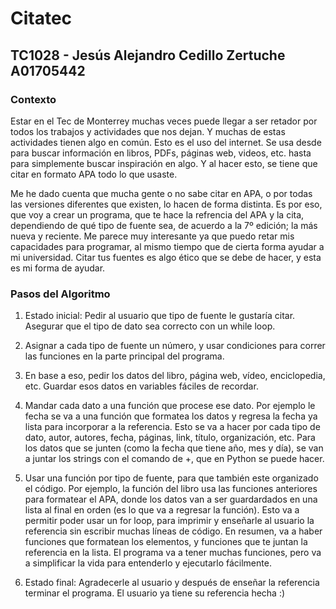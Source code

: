 # Citatec

## TC1028 - Jesús Alejandro Cedillo Zertuche A01705442

### Contexto
Estar en el Tec de Monterrey muchas veces puede llegar a ser retador por todos los trabajos y actividades que nos dejan. Y muchas de estas actividades tienen algo en común. Esto es el uso del internet. Se usa desde para buscar información en libros, PDFs, páginas web, videos, etc. hasta para simplemente buscar inspiración en algo. Y al hacer esto, se tiene que citar en formato APA todo lo que usaste. 

Me he dado cuenta que mucha gente o no sabe citar en APA, o por todas las versiones diferentes que existen, lo hacen de forma distinta. Es por eso, que voy a crear un programa, que te hace la refrencia del APA y la cita, dependiendo de qué tipo de fuente sea, de acuerdo a la 7º edición; la más nueva y reciente. Me parece muy interesante ya que puedo retar mis capacidades para programar, al mismo tiempo que de cierta forma ayudar a mi universidad. Citar tus fuentes es algo ético que se debe de hacer, y esta es mi forma de ayudar.  

### Pasos del Algoritmo
1. Estado inicial: Pedir al usuario que tipo de fuente le gustaría citar. Asegurar que el tipo de dato sea correcto con un while loop. 

2. Asignar a cada tipo de fuente un número, y usar condiciones para correr las funciones en la parte principal del programa. 

3. En base a eso, pedir los datos del libro, página web, vídeo, enciclopedia, etc. Guardar esos datos en variables fáciles de recordar. 

4. Mandar cada dato a una función que procese ese dato. Por ejemplo le fecha se va a una función que formatea los datos y regresa la fecha ya lista para incorporar a la referencia. Esto se va a hacer por cada tipo de dato, autor, autores, fecha, páginas, link, título, organización, etc. Para los datos que se junten (como la fecha que tiene año, mes y día), se van a juntar los strings con el comando de +, que en Python se puede hacer. 

5. Usar una función por tipo de fuente, para que también este organizado el código. Por ejemplo, la función del libro usa las funciones anteriores para formatear el APA, donde los datos van a ser guardardados en una lista al final en orden (es lo que va a regresar la función). Esto va a permitir poder usar un for loop, para imprimir y enseñarle al usuario la referencia sin escribir muchas líneas de código. En resumen, va a haber funciones que formatean los elementos, y funciones que te juntan la referencia en la lista. El programa va a tener muchas funciones, pero va a simplificar la vida para entenderlo y ejecutarlo fácilmente. 

6. Estado final: Agradecerle al usuario y después de enseñar la referencia terminar el programa. El usuario ya tiene su referencia hecha :)
